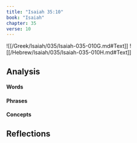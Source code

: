 ```yaml
---
title: "Isaiah 35:10"
book: "Isaiah"
chapter: 35
verse: 10
---
```

![[/Greek/Isaiah/035/Isaiah-035-010G.md#Text]]
![[/Hebrew/Isaiah/035/Isaiah-035-010H.md#Text]]

## Analysis

#### Words

#### Phrases

#### Concepts

## Reflections
